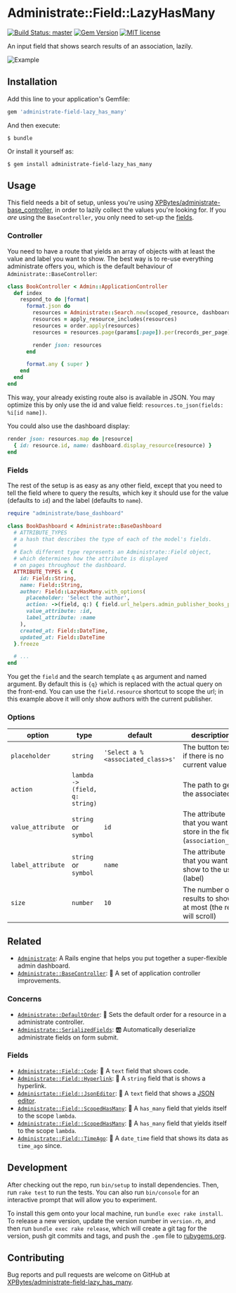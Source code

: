 # Administrate::Field::LazyHasMany

[![Build Status: master](https://travis-ci.com/XPBytes/administrate-field-lazy_has_many.svg)](https://travis-ci.com/XPBytes/administrate-field-lazy_has_many)
[![Gem Version](https://badge.fury.io/rb/administrate-field-lazy_has_many.svg)](https://badge.fury.io/rb/administrate-field-lazy_has_many)
[![MIT license](http://img.shields.io/badge/license-MIT-brightgreen.svg)](http://opensource.org/licenses/MIT)

An input field that shows search results of an association, lazily.

![Example](./example.png)

## Installation

Add this line to your application's Gemfile:

```ruby
gem 'administrate-field-lazy_has_many'
```

And then execute:

    $ bundle

Or install it yourself as:

    $ gem install administrate-field-lazy_has_many

## Usage

This field needs a bit of setup, unless you're using [XPBytes/administrate-base_controller](https://github.com/XPBytes/administrate-base_controller),
in order to lazily collect the values you're looking for. If you _are_ using the `BaseController`, you only need to
set-up the [fields](#fields).

### Controller

You need to have a route that yields an array of objects with at least the value and label you want to show. The best
way is to re-use everything administrate offers you, which is the default behaviour of `Administrate::BaseController`:

```ruby
class BookController < Admin::ApplicationController
  def index
    respond_to do |format|
      format.json do
        resources = Administrate::Search.new(scoped_resource, dashboard_class, params[:search].to_s.strip).run
        resources = apply_resource_includes(resources)
        resources = order.apply(resources)
        resources = resources.page(params[:page]).per(records_per_page)

        render json: resources
      end

      format.any { super }
    end
  end
end
```

This way, your already existing route also is available in JSON. You may optimize this by only use the id and value
field: `resources.to_json(fields: %i[id name])`.

You could also use the dashboard display:
```ruby
render json: resources.map do |resource|
  { id: resource.id, name: dashboard.display_resource(resource) }
end
```

### Fields

The rest of the setup is as easy as any other field, except that you need to tell the field where to query the results,
which key it should use for the value (defaults to `id`) and the label (defaults to `name`).

```ruby
require "administrate/base_dashboard"

class BookDashboard < Administrate::BaseDashboard
  # ATTRIBUTE_TYPES
  # a hash that describes the type of each of the model's fields.
  #
  # Each different type represents an Administrate::Field object,
  # which determines how the attribute is displayed
  # on pages throughout the dashboard.
  ATTRIBUTE_TYPES = {
    id: Field::String,
    name: Field::String,
    author: Field::LazyHasMany.with_options(
      placeholder: 'Select the author',
      action: ->(field, q:) { field.url_helpers.admin_publisher_books_path(field.resource.publisher, search: q) },
      value_attribute: :id,
      label_attribute: :name
    ),
    created_at: Field::DateTime,
    updated_at: Field::DateTime
  }.freeze

  # ...
end
```

You get the `field` and the search template `q` as argument and named argument. By default this is `{q}` which is
replaced with the actual query on the front-end. You can use the `field.resource` shortcut to scope the url; in this
example above it will only show authors with the current publisher.

### Options

| option | type | default | description |
|--------|------|---------|-------------|
| `placeholder` | `string` | `'Select a %<associated_class>s'` | The button text if there is no current value |
| `action` | `lambda -> (field, q: string)` |  | The path to get the associated |
| `value_attribute` | `string` or `symbol` | `id` | The attribute that you want to store in the field (`association_id`) |
| `label_attribute` | `string` or `symbol` | `name` | The attribute that you want to show to the user (label) |
| `size` | `number` | `10` | The number of results to show at most (the rest will scroll) |

## Related

- [`Administrate`](https://github.com/thoughtbot/administrate): A Rails engine that helps you put together a super-flexible admin dashboard.
- [`Administrate::BaseController`](https://github.com/XPBytes/administrate-base_controller): :stars: A set of application controller improvements.

### Concerns

- [`Administrate::DefaultOrder`](https://github.com/XPBytes/administrate-default_order): :1234: Sets the default order for a resource in a administrate controller.
- [`Administrate::SerializedFields`](https://github.com/XPBytes/administrate-serialized_fields): :ab: Automatically deserialize administrate fields on form submit.

### Fields

- [`Administrate::Field::Code`](https://github.com/XPBytes/administrate-field-code): :pencil: A `text` field that shows code.
- [`Administrate::Field::Hyperlink`](https://github.com/XPBytes/administrate-field-hyperlink): :pencil: A `string` field that is shows a hyperlink.
- [`Adminisrtate::Field::JsonEditor`](https://github.com/XPBytes/administrate-field-json_editor): :pencil: A `text` field that shows a [JSON editor](https://github.com/josdejong/jsoneditor).
- [`Administrate::Field::ScopedHasMany`](https://github.com/XPBytes/administrate-field-scoped_has_many): :pencil: A `has_many` field that yields itself to the scope `lambda`.
- [`Administrate::Field::ScopedHasMany`](https://github.com/XPBytes/administrate-field-scoped_has_many): :pencil: A `has_many` field that yields itself to the scope `lambda`.
- [`Administrate::Field::TimeAgo`](https://github.com/XPBytes/administrate-field-time_ago): :pencil: A `date_time` field that shows its data as `time_ago` since.

## Development

After checking out the repo, run `bin/setup` to install dependencies. Then, run `rake test` to run the tests. You can
also run `bin/console` for an interactive prompt that will allow you to experiment.

To install this gem onto your local machine, run `bundle exec rake install`. To release a new version, update the
version number in `version.rb`, and then run `bundle exec rake release`, which will create a git tag for the version,
push git commits and tags, and push the `.gem` file to [rubygems.org](https://rubygems.org).

## Contributing

Bug reports and pull requests are welcome on GitHub at [XPBytes/administrate-field-lazy_has_many](https://github.com/XPBytes/administrate-field-lazy_has_many).
